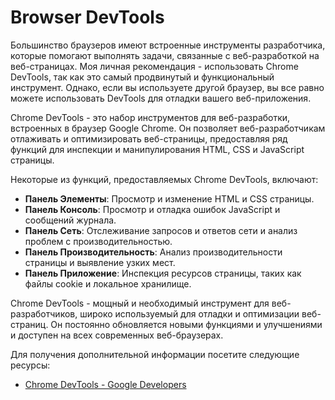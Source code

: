 # Browser DevTools

Большинство браузеров имеют встроенные инструменты разработчика, которые помогают выполнять задачи, связанные с веб-разработкой на веб-страницах. Моя личная рекомендация - использовать Chrome DevTools, так как это самый продвинутый и функциональный инструмент. Однако, если вы используете другой браузер, вы все равно можете использовать DevTools для отладки вашего веб-приложения.

Chrome DevTools - это набор инструментов для веб-разработки, встроенных в браузер Google Chrome. Он позволяет веб-разработчикам отлаживать и оптимизировать веб-страницы, предоставляя ряд функций для инспекции и манипулирования HTML, CSS и JavaScript страницы.

Некоторые из функций, предоставляемых Chrome DevTools, включают:

- **Панель Элементы**: Просмотр и изменение HTML и CSS страницы.
- **Панель Консоль**: Просмотр и отладка ошибок JavaScript и сообщений журнала.
- **Панель Сеть**: Отслеживание запросов и ответов сети и анализ проблем с производительностью.
- **Панель Производительность**: Анализ производительности страницы и выявление узких мест.
- **Панель Приложение**: Инспекция ресурсов страницы, таких как файлы cookie и локальное хранилище.

Chrome DevTools - мощный и необходимый инструмент для веб-разработчиков, широко используемый для отладки и оптимизации веб-страниц. Он постоянно обновляется новыми функциями и улучшениями и доступен на всех современных веб-браузерах.

Для получения дополнительной информации посетите следующие ресурсы:

- [Chrome DevTools - Google Developers](https://developers.google.com/web/tools/chrome-devtools)
